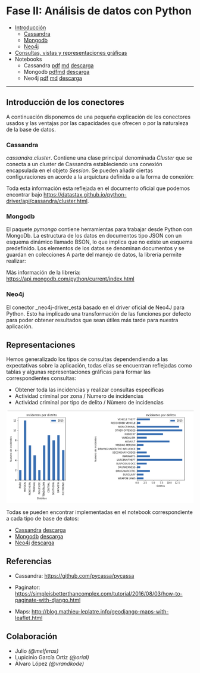 # Fase II: Análisis de datos con Python

* [Introducción](#introducción-de-los-conectores)
  * [Cassandra](cassandra/README.md)
  * [Mongodb](mongodb/readme.md)
  * [Neo4j](neo4j/readme.md)
* [Consultas, vistas y representaciones gráficas](#representaciones)
* Notebooks
  * Cassandra [pdf](cassandra/Analisis-Cassandra.pdf) [md](cassandra/Analisis-Cassandra/Analisis-Cassandra.md) [descarga](cassandra/Analisis-Cassandra.ipynb)
  * Mongodb [pdf](mongodb/Analisis-Mongodb.pdf)[md](mongodb/Analisis-Mongodb.md) [descarga](mongodb/Analisis-Mongodb.ipynb)
  * Neo4j [pdf](neo4j/Analisis-Neo4j.pdf) [md](neo4j/Analisis-Neo4j/Analisis-Neo4j.md) [descarga](neo4j/Analisis-Neo4j.ipynb)
----

## Introducción de los conectores

A continuación disponemos de una pequeña explicación de los conectores usados y las ventajas por las capacidades que ofrecen o por la naturaleza de la base de datos. 

### Cassandra

*cassandra.cluster*. Contiene una clase principal denominada *Cluster* que se conecta a un cluster de Cassandra estableciendo
una conexión encapsulada en el objeto _Session_. Se pueden añadir ciertas configuraciones en acorde a la arquictura definida o a la forma 
de conexión: 

Toda esta información esta reflejada en el documento oficial que podemos encontrar bajo https://datastax.github.io/python-driver/api/cassandra/cluster.html.

### Mongodb

El paquete *pymongo* contiene herramientas para trabajar desde Python con MongoDb. La estructura de los datos en documentos tipo JSON con un esquema dinámico llamado BSON, lo que implica que no existe un esquema predefinido. Los elementos de los datos se denominan documentos y se guardan en colecciones
A parte del manejo de datos, la librería permite realizar:

Más información de la libreria: https://api.mongodb.com/python/current/index.html

### Neo4j

El conector _neo4j-driver_está basado en el driver oficial de Neo4J para Python. Esto ha implicado una transformación de las funciones por defecto para poder obtener resultados que sean útiles más tarde para nuestra aplicación.


## Representaciones

Hemos generalizado los tipos de consultas dependendiendo a las expectativas sobre la aplicación, 
todas ellas se encuentran reflejadas como tablas y algunas representaciones gráficas para formar
las correspondientes consultas:

* Obtener toda las incidencias y realizar consultas específicas
* Actividad criminal por zona / Numero de incidencias
* Actividad criminal por tipo de delito / Nùmero de incidencias

![](docs/porzonacategoria.png)

Todas se pueden encontrar implementadas en el notebook correspondiente a cada tipo de base de datos:

* [Cassandra](cassandra/Analisis-Cassandra.html) [descarga](cassandra/Analisis-Cassandra.ipynb)
* [Mongodb](mongodb/Analisis-Mongodb.html) [descarga](mongodb/Analisis-Mongodb.ipynb)
* [Neo4j](neo4j/Analisis-Neo4j.html) [descarga](neo4j/Analisis-Neo4j.ipynb)

## Referencias

* Cassandra: https://github.com/pycassa/pycassa

* Paginator: https://simpleisbetterthancomplex.com/tutorial/2016/08/03/how-to-paginate-with-django.html

* Maps: http://blog.mathieu-leplatre.info/geodjango-maps-with-leaflet.html


## Colaboración

* Julio _(@melferas)_
* Lupicinio García Ortiz _(@orial)_
* Álvaro López _(@vrandkode)_
